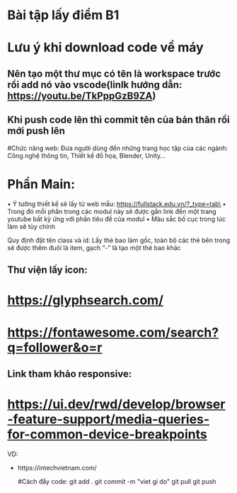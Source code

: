 # Bài tập lấy điểm B1

# Lưu ý khi download code về máy
## Nên tạo một thư mục có tên là workspace trước rồi add nó vào vscode(linlk hướng dẫn: https://youtu.be/TkPppGzB9ZA)

## Khi push code lên thì commit tên của bản thân rồi mới push lên

#Chức năng web: Đưa người dùng đến những trang học tập của các ngành: Công nghệ thông tin, Thiết kế đồ họa, Blender, Unity…

# Phần Main:
•	Ý tưởng thiết kế sẽ lấy từ web mẫu: https://fullstack.edu.vn/?_type=tab\
•	Trong đó mỗi phần trong các modul này sẽ được gắn link đến một trang youtube bất kỳ ứng với phần tiêu đề của modul
•	Màu sắc bố cục trong lúc làm sẽ tùy chỉnh

Quy định đặt tên class và id: Lấy thẻ bao làm gốc, toàn bộ các thẻ bên trong sẽ được thêm đuôi là item, gạch “-” là tạo một thẻ bao khác

## Thư viện lấy icon: 
# https://glyphsearch.com/
# https://fontawesome.com/search?q=follower&o=r

## Link tham khảo responsive: 
# https://ui.dev/rwd/develop/browser-feature-support/media-queries-for-common-device-breakpoints

VD: 
<nav class="header__navbar">
                    <ul class="header__navbar-list">
                        <li class="header__navbar-item” </li>
			</ul>
</nav>

 
https://intechvietnam.com/

#Cách đẩy code:
git add .
git commit -m "viet gi do"
git pull
git push

